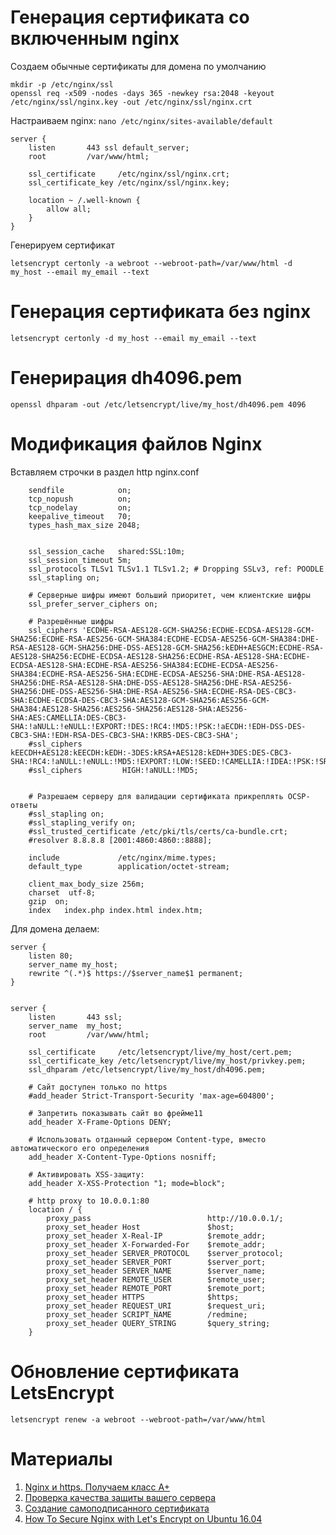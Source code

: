 # Генерация сертификата со включенным nginx

Создаем обычные сертификаты для домена по умолчанию

```
mkdir -p /etc/nginx/ssl
openssl req -x509 -nodes -days 365 -newkey rsa:2048 -keyout /etc/nginx/ssl/nginx.key -out /etc/nginx/ssl/nginx.crt
```

Настраиваем nginx:
`nano /etc/nginx/sites-available/default`

```
server {
	listen       443 ssl default_server;
	root         /var/www/html;
	
	ssl_certificate     /etc/nginx/ssl/nginx.crt;
	ssl_certificate_key /etc/nginx/ssl/nginx.key;
	
	location ~ /.well-known {
		allow all;
	}
}
```

Генерируем сертификат
```
letsencrypt certonly -a webroot --webroot-path=/var/www/html -d my_host --email my_email --text
```


# Генерация сертификата без nginx
```
letsencrypt certonly -d my_host --email my_email --text
```


# Генерирация dh4096.pem
```
openssl dhparam -out /etc/letsencrypt/live/my_host/dh4096.pem 4096
```


# Модификация файлов Nginx

Вставляем строчки в раздел http nginx.conf
```
	sendfile            on;
	tcp_nopush          on;
	tcp_nodelay         on;
	keepalive_timeout   70;
	types_hash_max_size 2048;
	
	
	ssl_session_cache   shared:SSL:10m;
	ssl_session_timeout 5m;
	ssl_protocols TLSv1 TLSv1.1 TLSv1.2; # Dropping SSLv3, ref: POODLE
	ssl_stapling on;
	
	# Cерверные шифры имеют больший приоритет, чем клиентские шифры
	ssl_prefer_server_ciphers on;
	
	# Разрешённые шифры
	ssl_ciphers 'ECDHE-RSA-AES128-GCM-SHA256:ECDHE-ECDSA-AES128-GCM-SHA256:ECDHE-RSA-AES256-GCM-SHA384:ECDHE-ECDSA-AES256-GCM-SHA384:DHE-RSA-AES128-GCM-SHA256:DHE-DSS-AES128-GCM-SHA256:kEDH+AESGCM:ECDHE-RSA-AES128-SHA256:ECDHE-ECDSA-AES128-SHA256:ECDHE-RSA-AES128-SHA:ECDHE-ECDSA-AES128-SHA:ECDHE-RSA-AES256-SHA384:ECDHE-ECDSA-AES256-SHA384:ECDHE-RSA-AES256-SHA:ECDHE-ECDSA-AES256-SHA:DHE-RSA-AES128-SHA256:DHE-RSA-AES128-SHA:DHE-DSS-AES128-SHA256:DHE-RSA-AES256-SHA256:DHE-DSS-AES256-SHA:DHE-RSA-AES256-SHA:ECDHE-RSA-DES-CBC3-SHA:ECDHE-ECDSA-DES-CBC3-SHA:AES128-GCM-SHA256:AES256-GCM-SHA384:AES128-SHA256:AES256-SHA256:AES128-SHA:AES256-SHA:AES:CAMELLIA:DES-CBC3-SHA:!aNULL:!eNULL:!EXPORT:!DES:!RC4:!MD5:!PSK:!aECDH:!EDH-DSS-DES-CBC3-SHA:!EDH-RSA-DES-CBC3-SHA:!KRB5-DES-CBC3-SHA';
	#ssl_ciphers kEECDH+AES128:kEECDH:kEDH:-3DES:kRSA+AES128:kEDH+3DES:DES-CBC3-SHA:!RC4:!aNULL:!eNULL:!MD5:!EXPORT:!LOW:!SEED:!CAMELLIA:!IDEA:!PSK:!SRP:!SSLv2;
	#ssl_ciphers         HIGH:!aNULL:!MD5;
	
	
	# Разрешаем серверу для валидации сертификата прикреплять OCSP-ответы
	#ssl_stapling on;
	#ssl_stapling_verify on;
	#ssl_trusted_certificate /etc/pki/tls/certs/ca-bundle.crt;
	#resolver 8.8.8.8 [2001:4860:4860::8888];
	
	include             /etc/nginx/mime.types;
	default_type        application/octet-stream;
	
	client_max_body_size 256m;
	charset  utf-8;
	gzip  on;
	index   index.php index.html index.htm;
```


Для домена делаем:

```
server {
	listen 80;
	server_name my_host;
	rewrite ^(.*)$ https://$server_name$1 permanent;
}


server {
	listen       443 ssl;
	server_name  my_host;
	root         /var/www/html;
	
	ssl_certificate     /etc/letsencrypt/live/my_host/cert.pem;
	ssl_certificate_key /etc/letsencrypt/live/my_host/privkey.pem;
	ssl_dhparam /etc/letsencrypt/live/my_host/dh4096.pem;
	
	# Сайт доступен только по https
	#add_header Strict-Transport-Security 'max-age=604800';
	
	# Запретить показывать сайт во фрейме11
	add_header X-Frame-Options DENY;
	
	# Использовать отданный сервером Сontent-type, вместо автоматического его определения
	add_header X-Content-Type-Options nosniff;
	
	# Активировать XSS-защиту:
	add_header X-XSS-Protection "1; mode=block";	
	
	# http proxy to 10.0.0.1:80
	location / {
		proxy_pass                          http://10.0.0.1/;
		proxy_set_header Host               $host;
		proxy_set_header X-Real-IP          $remote_addr;
		proxy_set_header X-Forwarded-For    $remote_addr;
		proxy_set_header SERVER_PROTOCOL    $server_protocol;
		proxy_set_header SERVER_PORT        $server_port;
		proxy_set_header SERVER_NAME        $server_name;
		proxy_set_header REMOTE_USER        $remote_user;
		proxy_set_header REMOTE_PORT        $remote_port;
		proxy_set_header HTTPS              $https;
		proxy_set_header REQUEST_URI        $request_uri;
		proxy_set_header SCRIPT_NAME        /redmine;
		proxy_set_header QUERY_STRING       $query_string;
	}
```

# Обновление сертификата LetsEncrypt

```
letsencrypt renew -a webroot --webroot-path=/var/www/html
```



# Материалы

1. [Nginx и https. Получаем класс А+](https://habrahabr.ru/post/252821/)
1. [Проверка качества защиты вашего сервера](https://www.ssllabs.com/ssltest/index.html)
1. [Создание самоподписанного сертификата](https://www.digitalocean.com/community/tutorials/how-to-create-an-ssl-certificate-on-nginx-for-ubuntu-14-04)
1. [How To Secure Nginx with Let's Encrypt on Ubuntu 16.04](https://www.digitalocean.com/community/tutorials/how-to-secure-nginx-with-let-s-encrypt-on-ubuntu-16-04)

